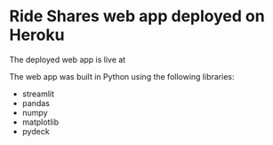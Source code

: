 # Ride Shares web app deployed on Heroku

The deployed web app is live at

The web app was built in Python using the following libraries:
* streamlit
* pandas
* numpy
* matplotlib
* pydeck

